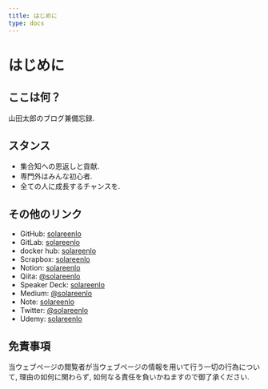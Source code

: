 ```yaml
---
title: はじめに
type: docs
---
```


# はじめに

## ここは何？
山田太郎のブログ兼備忘録.

## スタンス
- 集合知への恩返しと貢献.
- 専門外はみんな初心者.
- 全ての人に成長するチャンスを.

## その他のリンク
- GitHub: [solareenlo](https://github.com/solareenlo)
- GitLab: [solareenlo](https://gitlab.com/solareenlo)
- docker hub: [solareenlo](https://hub.docker.com/u/solareenlo)
- Scrapbox: [solareenlo](https://scrapbox.io/solareenlo)
- Notion: [solareenlo](https://notion.so/solareenlo)
- Qiita: [@solareenlo](https://qiita.com/solareenlo)
- Speaker Deck: [solareenlo](https://speakerdeck.com/solareenlo)
- Medium: [@solareenlo](https://medium.com/@solareenlo)
- Note: [solareenlo](https://note.mu/solareenlo)
- Twitter: [@solareenlo](https://twitter.com/solareenlo)
- Udemy: [solareenlo](https://www.udemy.com/user/solareenlo/)

## 免責事項
当ウェブページの閲覧者が当ウェブページの情報を用いて行う一切の行為について, 理由の如何に関わらず, 如何なる責任を負いかねますので御了承ください.
